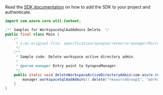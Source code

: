 Read the [SDK documentation](https://github.com/Azure/azure-sdk-for-java/blob/azure-resourcemanager-synapse_1.0.0-beta.3/sdk/synapse/azure-resourcemanager-synapse/README.md) on how to add the SDK to your project and authenticate.

```java
import com.azure.core.util.Context;

/** Samples for WorkspaceSqlAadAdmins Delete. */
public final class Main {
    /*
     * x-ms-original-file: specification/synapse/resource-manager/Microsoft.Synapse/stable/2021-06-01/examples/DeleteWorkspaceAadAdmin.json
     */
    /**
     * Sample code: Delete workspace active directory admin.
     *
     * @param manager Entry point to SynapseManager.
     */
    public static void deleteWorkspaceActiveDirectoryAdmin(com.azure.resourcemanager.synapse.SynapseManager manager) {
        manager.workspaceSqlAadAdmins().delete("resourceGroup1", "workspace1", Context.NONE);
    }
}
```
